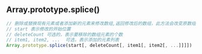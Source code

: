 
## Array.prototype.splice()
```js
// 删除或替换现有元素或者添加新的元素来修改数组,返回修改后的数组，此方法会改变原数组。
// start 表示修改的开始位置
// deleteCount 可选的，表示要移除的数组元素的个数
// item1, item2, ...  可选，表示添加的元素列表
Array.prototype.splice(start[, deleteCount[, item1[, item2[, ...]]]])
```